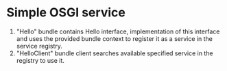 # Simple OSGI service
1. "Hello" bundle contains Hello interface, implementation of this interface and uses the provided bundle context to register it as 
a service in the service registry.
2. "HelloClient" bundle client searches available specified service in the registry to use it.